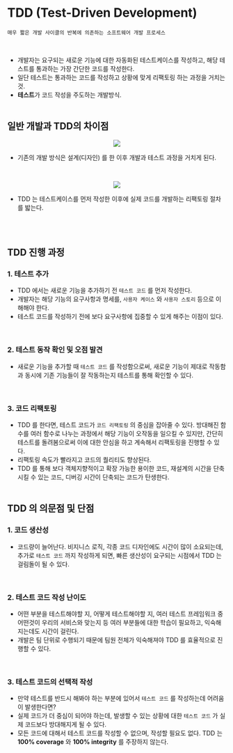 # TDD (Test-Driven Development)

```
매우 짧은 개발 사이클의 반복에 의존하는 소프트웨어 개발 프로세스
```
<br>

- 개발자는 요구되는 새로운 기능에 대한 자동화된 테스트케이스를 작성하고, 해당 테스트를 통과하는 가장 간단한 코드를 작성한다.
- 일단 테스트는 통과하는 코드를 작성하고 상황에 맞게 리팩토링 하는 과정을 거치는 것.
- **테스트**가 코드 작성을 주도하는 개발방식.
<br><br>

## 일반 개발과 TDD의 차이점
<center>

![](https://images.velog.io/images/sangwoo24/post/ba5845c5-0aaa-411a-bc2a-73973f25a7ad/%EC%8A%A4%ED%81%AC%EB%A6%B0%EC%83%B7%202021-04-30%20%EC%98%A4%ED%9B%84%204.36.13.png)
</center>

- 기존의 개발 방식은 설계(디자인) 를 한 이후 개발과 테스트 과정을 거치게 된다. 
<br>

<center>

![](https://images.velog.io/images/sangwoo24/post/2f40bd13-3fd0-4983-bcba-90d829104ebb/%EC%8A%A4%ED%81%AC%EB%A6%B0%EC%83%B7%202021-04-30%20%EC%98%A4%ED%9B%84%204.36.20.png)
</center>

- TDD 는 테스트케이스를 먼저 작성한 이후에 실제 코드를 개발하는 리팩토링 절차를 밟는다.


<br><br>

## TDD 진행 과정

### 1. 테스트 추가
- TDD 에서는 새로운 기능을 추가하기 전 `테스트 코드` 를 먼저 작성한다.
- 개발자는 해당 기능의 요구사항과 명세를, `사용자 케이스` 와 `사용자 스토리` 등으로 이해해야 한다.
- 테스트 코드를 작성하기 전에 보다 요구사항에 집중할 수 있게 해주는 이점이 있다.
<br>

### 2. 테스트 동작 확인 및 오점 발견
- 새로운 기능을 추가할 때 `테스트 코드` 를 작성함으로써, 새로운 기능이 제대로 작동함과 동시에 기존 기능들이 잘 작동하는지 테스트를 통해 확인할 수 있다.
<br>

### 3. 코드 리팩토링
- TDD 를 한다면, 테스트 코드가 `코드 리팩토링` 의 중심을 잡아줄 수 있다. 방대해진 함수를 여러 함수로 나누는 과정에서 해당 기능이 오작동을 일으킬 수 있지만, 간단히 테스트를 돌려봄으로써 이에 대한 안심을 하고 계속해서 리팩토링을 진행할 수 있다.
- 리팩토링 속도가 빨라지고 코드의 퀄리티도 향상된다.
- TDD 를 통해 보다 객체지향적이고 확장 가능한 용이한 코드, 재설계의 시간을 단축시킬 수 있는 코드, 디버깅 시간이 단축되는 코드가 탄생한다.
<br><br>

## TDD 의 의문점 및 단점

### 1. 코드 생산성
- 코드량이 늘어난다. 비지니스 로직, 각종 코드 디자인에도 시간이 많이 소요되는데, 추가로 `테스트 코드` 까지 작성하게 되면, 빠른 생산성이 요구되는 시점에서 TDD 는 걸림돌이 될 수 있다.
<br>

### 2. 테스트 코드 작성 난이도
- 어떤 부분을 테스트해야할 지, 어떻게 테스트해야할 지, 여러 테스트 프레임워크 중 어떤것이 우리의 서비스와 맞는지 등 여러 부분들에 대한 학습이 필요하고, 익숙해지는데도 시간이 걸린다.
- 개발은 팀 단위로 수행되기 때문에 팀원 전체가 익숙해져야 TDD 를 효율적으로 진행할 수 있다.
<br>

### 3. 테스트 코드의 선택적 작성
- 만약 테스트를 반드시 해봐야 하는 부분에 있어서 `테스트 코드` 를 작성하는데 어려움이 발생한다면?
- 실제 코드가 더 중심이 되어야 하는데, 발생할 수 있는 상황에 대한 `테스트 코드` 가 실제 코드보다 방대해지게 될 수 있다.
- 모든 코드에 대해서 테스트 코드를 작성할 수 없으며, 작성할 필요도 없다. TDD 는 **100% coverage** 와 **100% integrity** 를 주장하지 않는다.

